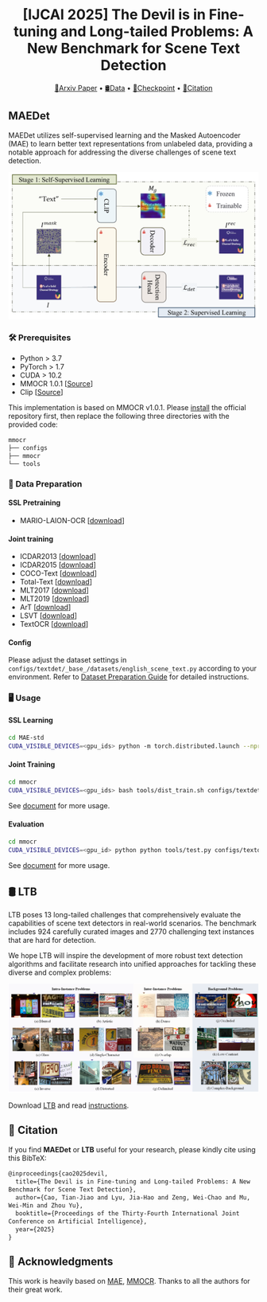 <h1 align="center"> [IJCAI 2025] The Devil is in Fine-tuning and Long-tailed Problems: A New Benchmark for Scene Text Detection </h1>

<p align="center">
    <a href="https://arxiv.org/abs/2505.15649">📃Arxiv Paper</a> •
    <a href="https://huggingface.co/datasets/Tianjiao2001/LTB">🛢️Data</a> •
    <a href="https://huggingface.co/Tianjiao2001/MAEDet">🤗Checkpoint</a> •
    <a href="#-citation">📖Citation</a>
</p>

## MAEDet

MAEDet utilizes self-supervised learning and the Masked Autoencoder (MAE) to learn better text representations from unlabeled data, providing a notable approach for addressing the diverse challenges of scene text detection.

![MAEDet](MAEDet/mae-std/MAEDet_overview.jpeg)

### 🛠️ Prerequisites

* Python > 3.7
* PyTorch > 1.7
* CUDA > 10.2
* MMOCR 1.0.1 [[Source](https://mmocr.readthedocs.io/en/v1.0.1/get_started/overview.html)]
* Clip [[Source](https://github.com/openai/CLIP?tab=readme-ov-file#usage)]

This implementation is based on MMOCR v1.0.1. Please [install](https://mmocr.readthedocs.io/en/v1.0.1/get_started/install.html) the official repository first, then replace the following three directories with the provided code:

```
mmocr
├── configs
├── mmocr
└── tools
```

### 🎒 Data Preparation

#### SSL Pretraining

* MARIO-LAION-OCR [[download](https://github.com/microsoft/unilm/tree/master/textdiffuser#books-dataset)]

#### Joint training

* ICDAR2013 [[download](https://rrc.cvc.uab.es/?ch=2&com=downloads)]
* ICDAR2015 [[download](https://rrc.cvc.uab.es/?ch=4&com=downloads)]
* COCO-Text [[download](https://rrc.cvc.uab.es/?ch=5&com=downloads)]
* Total-Text [[download](https://github.com/cs-chan/Total-Text-Dataset)]
* MLT2017 [[download](****)]
* MLT2019 [[download](https://rrc.cvc.uab.es/?ch=15&com=downloads)]
* ArT [[download](https://rrc.cvc.uab.es/?ch=14&com=downloads)]
* LSVT [[download](https://rrc.cvc.uab.es/?ch=12&com=downloads)]
* TextOCR [[download](https://textvqa.org/textocr/dataset/)]

#### Config

Please adjust the dataset settings in `configs/textdet/_base_/datasets/english_scene_text.py` according to your environment. Refer to [Dataset Preparation Guide](https://mmocr.readthedocs.io/en/v1.0.1/user_guides/dataset_prepare.html) for detailed instructions.

### 🖥️ Usage

#### SSL Learning

```bash
cd MAE-std
CUDA_VISIBLE_DEVICES=<gpu_ids> python -m torch.distributed.launch --nproc_per_node=<gpu_num> std_pretrain.py
```

####  Joint Training

```bash
cd mmocr
CUDA_VISIBLE_DEVICES=<gpu_ids> bash tools/dist_train.sh configs/textdet/dbnetpp/dbnetpp_vit_w_pretrain.py <save_dir> <gpu_num>
```

See [document](https://mmocr.readthedocs.io/en/v1.0.1/user_guides/train_test.html#training) for more usage.

#### Evaluation

```bash
cd mmocr
CUDA_VISIBLE_DEVICES=<gpu_id> python python tools/test.py configs/textdet/dbnetpp/dbnetpp_vit_w_pretrain.py <checkpoint_path> --eval hmean-iou
```

See [document](https://mmocr.readthedocs.io/en/v1.0.1/user_guides/train_test.html#test) for more usage.

## 🛢️ LTB

LTB poses 13 long-tailed challenges that comprehensively evaluate the capabilities of scene text detectors in real-world scenarios. The benchmark includes 924 carefully curated images and 2770 challenging text instances that are hard for detection. 

We hope LTB will inspire the development of more robust text detection algorithms and facilitate research into unified approaches for tackling these diverse and complex problems:

![Challenges](LTB/LTB_overview.png)

Download [LTB]() and read [instructions](https://github.com/pd162/LTB/blob/main/LTB/README.md).

## 📖 Citation

If you find **MAEDet** or **LTB** useful for your research, please kindly cite using this BibTeX:

```{bibtex}
@inproceedings{cao2025devil,
  title={The Devil is in Fine-tuning and Long-tailed Problems: A New Benchmark for Scene Text Detection},
  author={Cao, Tian-Jiao and Lyu, Jia-Hao and Zeng, Wei-Chao and Mu, Wei-Min and Zhou Yu},
  booktitle={Proceedings of the Thirty-Fourth International Joint Conference on Artificial Intelligence},
  year={2025}
}
```

## 🙏 Acknowledgments
This work is heavily based on [MAE](https://github.com/facebookresearch/mae), [MMOCR](https://github.com/open-mmlab/mmocr). Thanks to all the authors for their great work.

